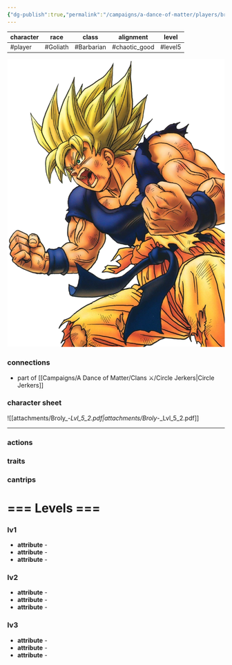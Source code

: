 ```yaml
---
{"dg-publish":true,"permalink":"/campaigns/a-dance-of-matter/players/broly/"}
---
```



| character | race     | class      | alignment     | level   |
| --------- | -------- | ---------- | ------------- | ------- |
| #player   | #Goliath | #Barbarian | #chaotic_good | #level5 |

![attachments/img-broly.webp](/img/user/attachments/img-broly.webp)
### connections
- part of [[Campaigns/A Dance of Matter/Clans ⚔/Circle Jerkers\|Circle Jerkers]]

### character sheet
![[attachments/Broly_-_Lvl_5_2.pdf\|attachments/Broly_-_Lvl_5_2.pdf]]

---
### actions
### traits
### cantrips

# === Levels ===
### lv1
- **attribute** - 
- **attribute** - 
- **attribute** - 

### lv2
- **attribute** - 
- **attribute** - 
- **attribute** - 

### lv3
- **attribute** - 
- **attribute** - 
- **attribute** - 
